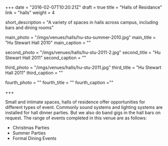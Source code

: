+++
date = "2016-02-07T10:20:21Z"
draft = true
title = "Halls of Residance"
link = "halls"
weight = 4

short_description = "A variety of spaces in halls across campus, including bars and dining rooms"

main_photo = "/imgs/venues/halls/hu-stu-summer-2010.jpg"
main_title = "Hu Stewart Hall 2010"
main_caption = ""

second_photo = "/imgs/venues/halls/hu-stu-2011-2.jpg"
second_title = "Hu Stewart Hall 2011"
second_caption = ""

third_photo = "/imgs/venues/halls/hu-stu-2011.jpg"
third_title = "Hu Stewart Hall 2011"
third_caption = ""

fourth_photo = ""
fourth_title = ""
fourth_caption =""

+++

Small and intimate spaces, halls of residence offer opportunities for different types of event.
Commonly sound systems and lighting systems are installed for hall dinner parties. But we also do 
band gigs in the hall bars on request. The range of events completed in this venue are as follows:

- Christmas Parties
- Summer Parties
- Formal Dining Events
